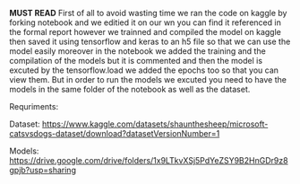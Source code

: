 ****MUST READ****
First of all to avoid wasting time we ran the code on kaggle by forking notebook and we editied it on our wn you can find it referenced in the formal report however we trainned and compiled the model on kaggle then saved it using tensorflow and keras to an h5 file so that we can use the model easily moreover in the notebook we added the training and the compilation of the models but it is commented and then the model is excuted by the tensorflow.load we added the epochs too so that you can view them. But in order to run the models we excuted you need to have the models in the same folder of the notebook as well as the dataset.


Requriments:


  Dataset: https://www.kaggle.com/datasets/shaunthesheep/microsoft-catsvsdogs-dataset/download?datasetVersionNumber=1


   Models: https://drive.google.com/drive/folders/1x9LTkvXSj5PdYeZSY9B2HnGDr9z8gpjb?usp=sharing
